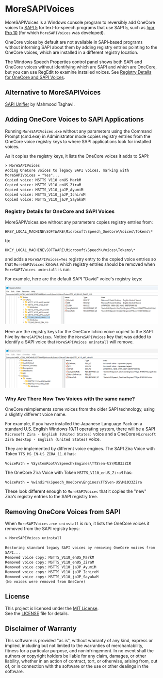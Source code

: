 # MoreSAPIVoices


MoreSAPIVoices is a Windows console program to reversibly add OneCore voices to [SAPI 5](https://en.wikipedia.org/wiki/Microsoft_Speech_API) for text-to-speech programs that use SAPI 5, such as [Igor Pro 10](https://www.wavemetrics.com/products/igorpro) (for which ``MoreSAPIVoices`` was developed).

OneCore voices by default are not available in SAPI-based programs without informing SAPI about them by adding registry entries pointing to the OneCore voices, which are installed in a different registry location.

The Windows Speech Properties control panel shows both SAPI and OneCore voices without identifying which are SAPI and which are OneCore, but you can use RegEdit to examine installed voices. See [Registry Details for OneCore and SAPI Voices](#registry_details_for_onecore_and_sapi_voices).

##  Alternative to MoreSAPIVoices

[SAPI Unifier](https://github.com/Mahmood-Taghavi/SAPI_Unifier) by Mahmood Taghavi.

## Adding OneCore Voices to SAPI Applications

Running ``MoreSAPIVoices.exe`` without any parameters using the Command Prompt (cmd.exe) in Administrator mode copies registry entries from the OneCore voice registry keys to where SAPI applications look for installed voices.

As it copies the registry keys, it lists the OneCore voices it adds to SAPI:

```text
> MoreSAPIVoices
Adding OneCore voices to legacy SAPI voices, marking with MoreSAPIVoices = "Yes"...
Copied voice: MSTTS_V110_enUS_MarkM
Copied voice: MSTTS_V110_enUS_ZiraM
Copied voice: MSTTS_V110_jaJP_AyumiM
Copied voice: MSTTS_V110_jaJP_IchiroM
Copied voice: MSTTS_V110_jaJP_SayakaM
```

### Registry Details for OneCore and SAPI Voices

MoreSAPIVoices.exe without any parameters copies registry entries from:

```text
HKEY_LOCAL_MACHINE\SOFTWARE\Microsoft\Speech_OneCore\Voices\Tokens\*
```

to:

```text
HKEY_LOCAL_MACHINE\SOFTWARE\Microsoft\Speech\Voices\Tokens\*
```

and adds a ``MoreSAPIVoices=Yes`` registry entry to the copied voice entries so that ``MoreSAPIVoices`` knows which registry entries should be removed when ``MoreSAPIVoices uninstall`` is run.

For example, here are the default SAPI "David" voice's registry keys:

![David Registry Keys](ReadMeImages/DavidRegistry.png)

Here are the registry keys for the OneCore Ichiro voice copied to the SAPI hive by ``MoreSAPIVoices``. Notice the ``MoreSAPIVoices`` key that was added to identify a SAPI voice that ``MoreSAPIVoices uninstall`` will remove.

![Ichiro Registry Keys](ReadMeImages/IchiroRegistry.png)

### Why Are There Now Two Voices with the same name?

OneCore reimplements some voices from the older SAPI technology, using a slightly different voice name.

For example, if you have installed the Japanese Language Pack on a standard U.S. English Windows 10/11 operating system, there will be a SAPI ``Microsoft Zira - English (United States)`` voice and a OneCore ``Microsoft Zira Desktop - English (United States)`` voice.

They are implemented by different voice engines. The SAPI Zira Voice with Token ``TTS_MS_EN-US_ZIRA_11.0`` has:

``VoicePath = %SystemRoot%\Speech\Engines\TTS\en-US\M1033ZIR``

The OneCore Zira Voice with Token ``MSTTS_V110_enUS_ZiraM`` has:

``VoicePath = %windir%\Speech_OneCore\Engines\TTS\en-US\M1033Zira``

These look different enough to ``MoreSAPIVoices`` that it copies the "new" Zira's registry entries to the SAPI registry tree.

## Removing OneCore Voices from SAPI

When ``MoreSAPIVoices.exe uninstall`` is run, it lists the OneCore voices it removed from the SAPI registry keys:

```text
> MoreSAPIVoices uninstall

Restoring standard legacy SAPI voices by removing OneCore voices from SAPI...
Removed voice copy: MSTTS_V110_enUS_MarkM
Removed voice copy: MSTTS_V110_enUS_ZiraM
Removed voice copy: MSTTS_V110_jaJP_AyumiM
Removed voice copy: MSTTS_V110_jaJP_IchiroM
Removed voice copy: MSTTS_V110_jaJP_SayakaM
(No voices were removed from OneCore)
```

## License

This project is licensed under the [MIT License](https://opensource.org/licenses/MIT).  
See the [LICENSE](LICENSE) file for details.

## Disclaimer of Warranty

This software is provided "as is", without warranty of any kind, express or implied, including but not limited to the warranties of merchantability, fitness for a particular purpose, and noninfringement. In no event shall the authors or copyright holders be liable for any claim, damages, or other liability, whether in an action of contract, tort, or otherwise, arising from, out of, or in connection with the software or the use or other dealings in the software.
